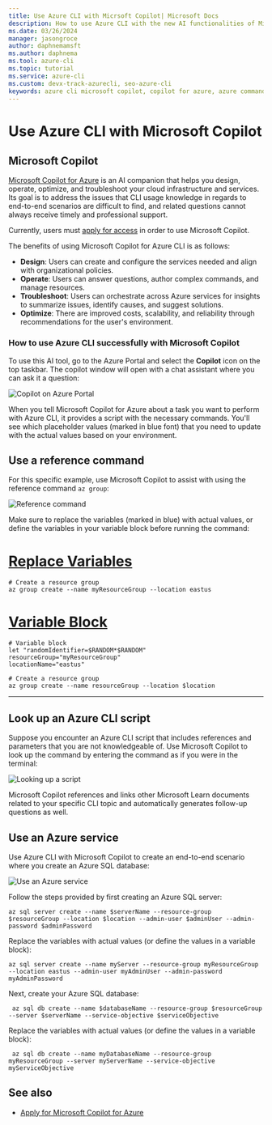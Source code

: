 ```yaml
---
title: Use Azure CLI with Micrsoft Copilot| Microsoft Docs
description: How to use Azure CLI with the new AI functionalities of Microsoft Copilot.
ms.date: 03/26/2024
manager: jasongroce
author: daphnemamsft
ms.author: daphnema
ms.tool: azure-cli
ms.topic: tutorial
ms.service: azure-cli
ms.custom: devx-track-azurecli, seo-azure-cli
keywords: azure cli microsoft copilot, copilot for azure, azure command line
---
```



# Use Azure CLI with Microsoft Copilot

## Microsoft Copilot 

[Microsoft Copilot for Azure](https://techcommunity.microsoft.com/t5/azure-infrastructure-blog/simplify-it-management-with-microsoft-copilot-for-azure-save/ba-p/3981106) is an AI companion that helps you design, operate, optimize, and troubleshoot your cloud infrastructure and services. Its goal is to address the issues that CLI usage knowledge in regards to end-to-end scenarios are difficult to find, and related questions cannot always receive timely and professional support.

Currently, users must [apply for access](https://azure.microsoft.com/products/copilot#Usecases) in order to use Microsoft Copilot.

The benefits of using Microsoft Copilot for Azure CLI is as follows:
- **Design**: Users can create and configure the services needed and align with organizational policies.
- **Operate**: Users can answer questions, author complex commands, and manage resources.
- **Troubleshoot**: Users can orchestrate across Azure services for insights to summarize issues, identify causes, and suggest solutions.
- **Optimize**: There are improved costs, scalability, and reliability through recommendations for the user's environment.

### How to use Azure CLI successfully with Microsoft Copilot

To use this AI tool, go to the Azure Portal and select the **Copilot** icon on the top taskbar. The copilot window will open with a chat assistant where you can ask it a question:

![Copilot on Azure Portal](./media/copilot-cli-1.png)

When you tell Microsoft Copilot for Azure about a task you want to perform with Azure CLI, it provides a script with the necessary commands. You'll see which placeholder values (marked in blue font) that you need to update with the actual values based on your environment. 

## Use a reference command

For this specific example, use Microsoft Copilot to assist with using the reference command `az group`:

![Reference command](./media/copilot-cli-2.png)

Make sure to replace the variables (marked in blue) with actual values, or define the variables in your variable block before running the command:

# [Replace Variables](#tab/define)
```azurecli-interactive
# Create a resource group
az group create --name myResourceGroup --location eastus
```

# [Variable Block](#tab/variableblock)
```azurecli-interactive
# Variable block
let "randomIdentifier=$RANDOM*$RANDOM"
resourceGroup="myResourceGroup"
locationName="eastus"

# Create a resource group
az group create --name resourceGroup --location $location
```
***

## Look up an Azure CLI script

Suppose you encounter an Azure CLI script that includes references and parameters that you are not knowledgeable of. Use Microsoft Copilot to look up the command by entering the command as if you were in the terminal: 

![Looking up a script](./media/copilot-cli-3.png)

Microsoft Copilot references and links other Microsoft Learn documents related to your specific CLI topic and automatically generates follow-up questions as well. 

## Use an Azure service

Use Azure CLI with Microsoft Copilot to create an end-to-end scenario where you create an Azure SQL database:

![Use an Azure service](./media/copilot-cli-4.png)

Follow the steps provided by first creating an Azure SQL server:

```azurecli-interactive
az sql server create --name $serverName --resource-group $resourceGroup --location $location --admin-user $adminUser --admin-password $adminPassword
```

Replace the variables with actual values (or define the values in a variable block):

```azurecli-interactive
az sql server create --name myServer --resource-group myResourceGroup --location eastus --admin-user myAdminUser --admin-password myAdminPassword
```

Next, create your Azure SQL database:

```azurecli-interactive
 az sql db create --name $databaseName --resource-group $resourceGroup --server $serverName --service-objective $serviceObjective
```

Replace the variables with actual values (or define the values in a variable block):

```azurecli-interactive
 az sql db create --name myDatabaseName --resource-group myResourceGroup --server myServerName --service-objective myServiceObjective
```

## See also

* [Apply for Microsoft Copilot for Azure](https://azure.microsoft.com/products/copilot#Usecases)
